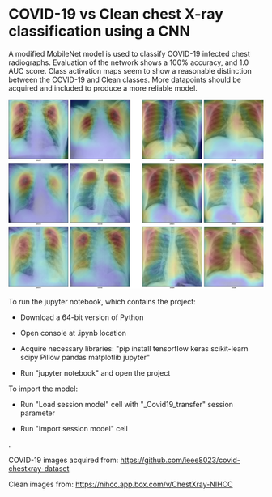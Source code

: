 # COVID-19 vs Clean chest X-ray classification using a CNN

A modified MobileNet model is used to classify COVID-19 infected chest radiographs. Evaluation of the network shows a 100% accuracy, and 1.0 AUC score.
Class activation maps seem to show a reasonable distinction between the COVID-19 and Clean classes. More datapoints should be acquired and included to produce a more reliable model.


![Class Activation Maps](./covid_cams.png)


To run the jupyter notebook, which contains the project:
  - Download a 64-bit version of Python
  
  - Open console at .ipynb location
  
  - Acquire necessary libraries: "pip install tensorflow keras scikit-learn scipy Pillow pandas matplotlib jupyter"
  
  - Run "jupyter notebook" and open the project
  
To import the model:
  - Run "Load session model" cell with "_Covid19_transfer" session parameter
  
  - Run "Import session model" cell



.

COVID-19 images acquired from: https://github.com/ieee8023/covid-chestxray-dataset

Clean images from: https://nihcc.app.box.com/v/ChestXray-NIHCC
